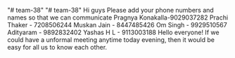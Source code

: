 "# team-38" 
"# team-38" 
Hi guys
Please add your phone numbers and names so that we can communicate
Pragnya Konakalla-9029037282
Prachi Thaker - 7208506244
Muskan Jain - 8447485426
Om Singh - 9929510567
Adityaram - 9892832402
Yashas H L - 9113003188
Hello everyone!
If we could have a unformal meeting anytime today evening, then it would be easy for all us to know each other. 
